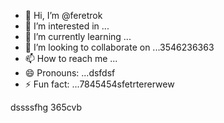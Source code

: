 - 👋 Hi, I’m @feretrok
- 👀 I’m interested in ...
- 🌱 I’m currently learning ...
- 💞️ I’m looking to collaborate on ...3546236363
- 📫 How to reach me ...
- 😄 Pronouns: ...dsfdsf
- ⚡ Fun fact: ...7845454sfetrtererwew
<!---2fdguydsfsdfsdf
feretrok/feretrok is a ✨ special ✨ repository because its `README.md` (this file) appears on your GitHub profile.
You can click the Preview link to take a look at your changes.53zx
--->
dssssfhg
365cvb
